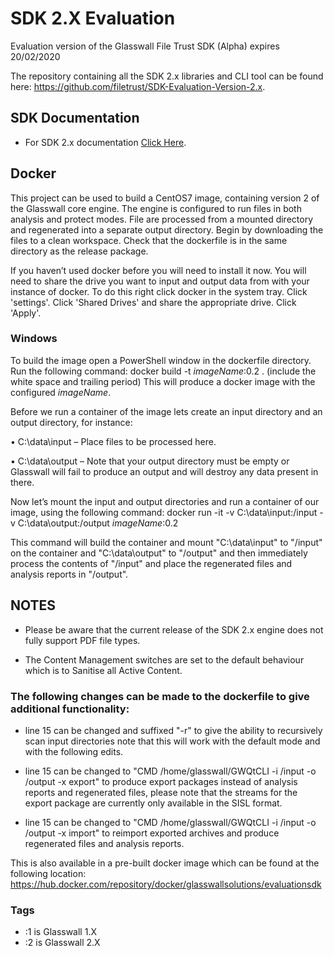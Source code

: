 # SDK 2.X Evaluation
Evaluation version of the Glasswall File Trust SDK (Alpha) expires 20/02/2020

The repository containing all the SDK 2.x libraries and CLI tool can be found here: https://github.com/filetrust/SDK-Evaluation-Version-2.x. 


## SDK Documentation

- For SDK 2.x documentation [Click Here](https://docs.glasswallsolutions.com/sdk/).

## Docker
This project can be used to build a CentOS7 image, containing version 2 of the Glasswall core engine. The engine is configured to run files in both analysis and protect modes. File are processed from a mounted directory and regenerated into a separate output directory.
Begin by downloading the files to a clean workspace. Check that the dockerfile is in the same directory as the release package.

If you haven’t used docker before you will need to install it now. You will need to share the drive you want to input and output data from with your instance of docker. To do this right click docker in the system tray. Click 'settings'. Click 'Shared Drives' and share the appropriate drive. Click 'Apply'.

### Windows
To build the image open a PowerShell window in the dockerfile directory. Run the following command:
docker build -t *imageName*:0.2 .     (include the white space and trailing period)
This will produce a docker image with the configured *imageName*.

Before we run a container of the image lets create an input directory and an output directory, for instance:

•	C:\data\input – Place files to be processed here.

•	C:\data\output – Note that your output directory must be empty or Glasswall will fail to produce an output and will destroy any data present in there.

Now let’s mount the input and output directories and run a container of our image, using the following command:
docker run -it -v C:\data\input:/input -v C:\data\output:/output *imageName*:0.2

This command will build the container and mount "C:\data\input" to "/input" on the container and "C:\data\output" to "/output" and then immediately process the contents of "/input" and place the regenerated files and analysis reports in "/output".

## NOTES

- Please be aware that the current release of the SDK 2.x engine does not fully support PDF file types.

- The Content Management switches are set to the default behaviour which is to Sanitise all Active Content.

### The following changes can be made to the dockerfile to give additional functionality:
- line 15 can be changed and suffixed "-r" to give the ability to recursively scan input directories note that this will work with the default mode and with the following edits.

- line 15 can be changed to "CMD /home/glasswall/GWQtCLI -i /input -o /output -x export" to produce export packages instead of analysis reports and regenerated files, please note that the streams for the export package are currently only available in the SISL format.

- line 15 can be changed to "CMD /home/glasswall/GWQtCLI -i /input -o /output -x import" to reimport exported archives and produce regenerated files and analysis reports.

This is also available in a pre-built docker image which can be found at the following location: https://hub.docker.com/repository/docker/glasswallsolutions/evaluationsdk

### Tags
- :1 is Glasswall 1.X 
- :2 is Glasswall 2.X
